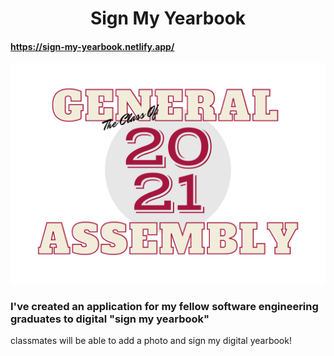 # <div align="center">Sign My Yearbook</div>
#### https://sign-my-yearbook.netlify.app/

 <img src="GA-YB.png" />

### I've created an application for my fellow software engineering graduates to digital "sign my yearbook"
 
 classmates will be able to add a photo and sign my digital yearbook!
 
 
